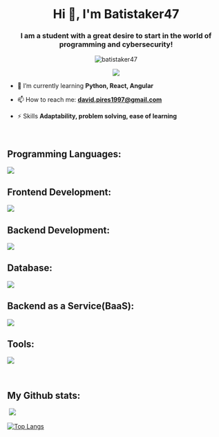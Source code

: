 <h1 align="center">Hi 👋, I'm Batistaker47</h1>
<h3 align="center">I am a student with a great desire to start in the world of programming and cybersecurity!</h3>

<p align="center"> <img src="https://komarev.com/ghpvc/?username=batistaker47&label=Profile%20views&color=0e75b6&style=flat" alt="batistaker47" /> </p>
<p align="center"> <img src="https://img.shields.io/badge/LinkedIn-blue?logo=linkedin&logoColor=white&style=for-the-badge" /> </p>

- 📝 I’m currently learning **Python, React, Angular**

- 📫 How to reach me: **david.pires1997@gmail.com**

- ⚡ Skills **Adaptability, problem solving, ease of learning**

<span> &nbsp; </span>
<h2 align="left">Programming Languages:</h2>
<p>
  <a href="https://skillicons.dev">
    <img src="https://skillicons.dev/icons?i=python,java,js,php" />
  </a>
</p>
<h2 align="left">Frontend Development:</h2>
<p>
  <a href="https://skillicons.dev">
    <img src="https://skillicons.dev/icons?i=html,css" />
  </a>
</p>
<h2 align="left">Backend Development:</h2>
<p>
  <a href="https://skillicons.dev">
    <img src="https://skillicons.dev/icons?i=spring" />
  </a>
</p>
<h2 align="left">Database:</h2>
<p>
  <a href="https://skillicons.dev">
    <img src="https://skillicons.dev/icons?i=mysql,mongodb" />
  </a>
</p>
<h2 align="left">Backend as a Service(BaaS):</h2>
<p>
  <a href="https://skillicons.dev">
    <img src="https://skillicons.dev/icons?i=firebase" />
  </a>
</p>
<h2 align="left">Tools:</h2>
<p>
  <a href="https://skillicons.dev">
    <img src="https://skillicons.dev/icons?i=linux,git" />
  </a>
</p>
<span> &nbsp; </span>
<h2 align="left">My Github stats:</h2>
<p>&nbsp;<img src="https://github-readme-stats.vercel.app/api?username=Batistaker47&show_icons=true&locale=en&theme=midnight-purple&rank_icon=github" /></p>


[![Top Langs](https://github-readme-stats.vercel.app/api/top-langs/?username=Batistaker47&layout=donut)](https://github.com/Batistaker47/github-readme-stats)
